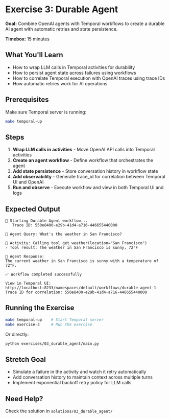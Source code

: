 # Exercise 3: Durable Agent

**Goal:** Combine OpenAI agents with Temporal workflows to create a durable AI agent with automatic retries and state persistence.

**Timebox:** 15 minutes

## What You'll Learn

- How to wrap LLM calls in Temporal activities for durability
- How to persist agent state across failures using workflows
- How to correlate Temporal execution with OpenAI traces using trace IDs
- How automatic retries work for AI operations

## Prerequisites

Make sure Temporal server is running:

```bash
make temporal-up
```

## Steps

1. **Wrap LLM calls in activities** - Move OpenAI API calls into Temporal activities
2. **Create an agent workflow** - Define workflow that orchestrates the agent
3. **Add state persistence** - Store conversation history in workflow state
4. **Add observability** - Generate trace_id for correlation between Temporal UI and OpenAI
5. **Run and observe** - Execute workflow and view in both Temporal UI and logs

## Expected Output

```
🚀 Starting Durable Agent workflow...
   Trace ID: 550e8400-e29b-41d4-a716-446655440000

🤖 Agent Query: What's the weather in San Francisco?

🔧 Activity: Calling tool get_weather(location="San Francisco")
✓ Tool result: The weather in San Francisco is sunny, 72°F

🤖 Agent Response:
The current weather in San Francisco is sunny with a temperature of 72°F.

✅ Workflow completed successfully

View in Temporal UI: http://localhost:8233/namespaces/default/workflows/durable-agent-1
Trace ID for correlation: 550e8400-e29b-41d4-a716-446655440000
```

## Running the Exercise

```bash
make temporal-up    # Start Temporal server
make exercise-3     # Run the exercise
```

Or directly:

```bash
python exercises/03_durable_agent/main.py
```

## Stretch Goal

- Simulate a failure in the activity and watch it retry automatically
- Add conversation history to maintain context across multiple turns
- Implement exponential backoff retry policy for LLM calls

## Need Help?

Check the solution in `solutions/03_durable_agent/`
